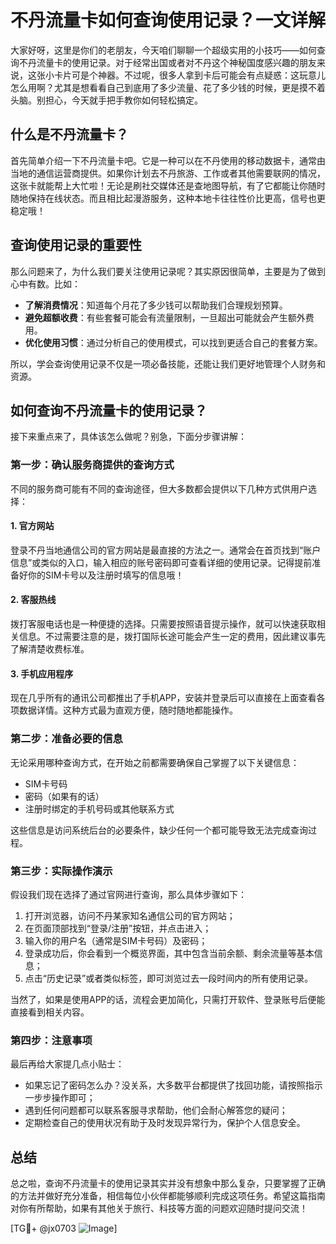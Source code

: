 # 不丹流量卡如何查询使用记录？一文详解

大家好呀，这里是你们的老朋友，今天咱们聊聊一个超级实用的小技巧——如何查询不丹流量卡的使用记录。对于经常出国或者对不丹这个神秘国度感兴趣的朋友来说，这张小卡片可是个神器。不过呢，很多人拿到卡后可能会有点疑惑：这玩意儿怎么用啊？尤其是想看看自己到底用了多少流量、花了多少钱的时候，更是摸不着头脑。别担心，今天就手把手教你如何轻松搞定。

## 什么是不丹流量卡？

首先简单介绍一下不丹流量卡吧。它是一种可以在不丹使用的移动数据卡，通常由当地的通信运营商提供。如果你计划去不丹旅游、工作或者其他需要联网的情况，这张卡就能帮上大忙啦！无论是刷社交媒体还是查地图导航，有了它都能让你随时随地保持在线状态。而且相比起漫游服务，这种本地卡往往性价比更高，信号也更稳定哦！

## 查询使用记录的重要性

那么问题来了，为什么我们要关注使用记录呢？其实原因很简单，主要是为了做到心中有数。比如：

- **了解消费情况**：知道每个月花了多少钱可以帮助我们合理规划预算。
- **避免超额收费**：有些套餐可能会有流量限制，一旦超出可能就会产生额外费用。
- **优化使用习惯**：通过分析自己的使用模式，可以找到更适合自己的套餐方案。

所以，学会查询使用记录不仅是一项必备技能，还能让我们更好地管理个人财务和资源。

## 如何查询不丹流量卡的使用记录？

接下来重点来了，具体该怎么做呢？别急，下面分步骤讲解：

### 第一步：确认服务商提供的查询方式

不同的服务商可能有不同的查询途径，但大多数都会提供以下几种方式供用户选择：

#### 1. 官方网站
登录不丹当地通信公司的官方网站是最直接的方法之一。通常会在首页找到“账户信息”或类似的入口，输入相应的账号密码即可查看详细的使用记录。记得提前准备好你的SIM卡号以及注册时填写的信息哦！

#### 2. 客服热线
拨打客服电话也是一种便捷的选择。只需要按照语音提示操作，就可以快速获取相关信息。不过需要注意的是，拨打国际长途可能会产生一定的费用，因此建议事先了解清楚收费标准。

#### 3. 手机应用程序
现在几乎所有的通讯公司都推出了手机APP，安装并登录后可以直接在上面查看各项数据详情。这种方式最为直观方便，随时随地都能操作。

### 第二步：准备必要的信息

无论采用哪种查询方式，在开始之前都需要确保自己掌握了以下关键信息：
- SIM卡号码
- 密码（如果有的话）
- 注册时绑定的手机号码或其他联系方式

这些信息是访问系统后台的必要条件，缺少任何一个都可能导致无法完成查询过程。

### 第三步：实际操作演示

假设我们现在选择了通过官网进行查询，那么具体步骤如下：

1. 打开浏览器，访问不丹某家知名通信公司的官方网站；
2. 在页面顶部找到“登录/注册”按钮，并点击进入；
3. 输入你的用户名（通常是SIM卡号码）及密码；
4. 登录成功后，你会看到一个概览界面，其中包含当前余额、剩余流量等基本信息；
5. 点击“历史记录”或者类似标签，即可浏览过去一段时间内的所有使用记录。

当然了，如果是使用APP的话，流程会更加简化，只需打开软件、登录账号后便能直接看到相关内容。

### 第四步：注意事项

最后再给大家提几点小贴士：
- 如果忘记了密码怎么办？没关系，大多数平台都提供了找回功能，请按照指示一步步操作即可；
- 遇到任何问题都可以联系客服寻求帮助，他们会耐心解答您的疑问；
- 定期检查自己的使用状况有助于及时发现异常行为，保护个人信息安全。

## 总结

总之啦，查询不丹流量卡的使用记录其实并没有想象中那么复杂，只要掌握了正确的方法并做好充分准备，相信每位小伙伴都能够顺利完成这项任务。希望这篇指南对你有所帮助，如果有其他关于旅行、科技等方面的问题欢迎随时提问交流！

[TG💪+ @jx0703 ![Image](https://github.com/user-attachments/assets/dbca1d08-cadb-493c-b0ec-ad6f7a83f270)]